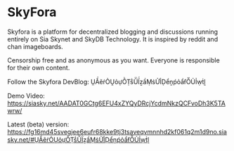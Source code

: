 # SkyFora

Skyfora is a platform for decentralized blogging and discussions running entirely on Sia Skynet and SkyDB Technology. It is inspired by reddit and chan imageboards.

Censorship free and as anonymous as you want. Everyone is responsible for their own content.

Follow the Skyfora DevBlog: ṲẦẽṙỎṶỏựṐṬṧṺḮẕầṂṡỬỈḌểṋṕỏẩẜṎỦỈẉṫḽ

Demo Video:
https://siasky.net/AADAT0GCtg6EFU4xZYQyDRcjYcdmNkzQCFvoDh3K5TAwrw/

Latest (beta) version:
https://fg16md45svegjee6eufr68kke9tj3tsaveqvmnnhd2kf061q2m1d9no.siasky.net/#ṲẦẽṙỎṶỏựṐṬṧṺḮẕầṂṡỬỈḌểṋṕỏẩẜṎỦỈẉṫḽ